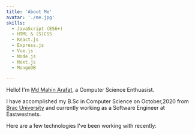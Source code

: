```yaml
---
title: 'About Me'
avatar: './me.jpg'
skills:
  - JavaScript (ES6+)
  - HTML & (S)CSS
  - React.js
  - Express.js
  - Vue.js
  - Node.js
  - Next.js
  - MongoDB

---
```


Hello! I'm [Md Mahin Arafat](https://www.linkedin.com/in/mahin-arafat/), a Computer Science Enthuasist.

I have accomplished my B.Sc in Computer Science  on October,2020 from [Brac University](https://www.bracu.ac.bd/) and currently working as a Software Engineer at Eastwestnets.

Here are a few technologies I've been working with recently:
